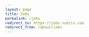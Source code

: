 ```yaml
---
layout: page
title: Jobs
permalink: /jobs
redirect_to: https://jobs.nubits.com
redirect_from: /about/jobs
---
```

